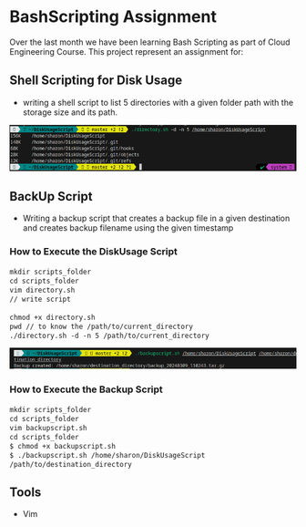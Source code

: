 # BashScripting Assignment 
Over the last month we have been learning Bash Scripting as part of Cloud Engineering Course. This project represent an assignment for:


## Shell Scripting for Disk Usage
 - writing a shell script to list 5 directories with a given folder path with the storage size and its path. 


![alt text](image.png)

## BackUp Script 
- Writing a backup script that creates a backup file in a given destination and creates backup filename using the given timestamp

### How to Execute the DiskUsage Script

```
mkdir scripts_folder
cd scripts_folder
vim directory.sh
// write script

chmod +x directory.sh
pwd // to know the /path/to/current_directory
./directory.sh -d -n 5 /path/to/current_directory
```

![alt text](image-1.png)

### How to Execute the Backup Script 
```
mkdir scripts_folder
cd scripts_folder
vim backupscript.sh
cd scripts_folder
$ chmod +x backupscript.sh
$ ./backupscript.sh /home/sharon/DiskUsageScript /path/to/destination_directory
```

## Tools
- Vim  
